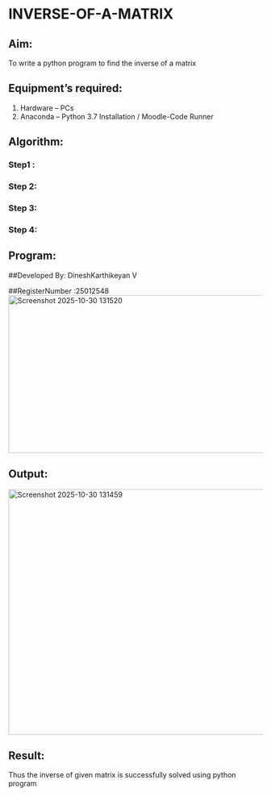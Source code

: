 # INVERSE-OF-A-MATRIX
## Aim:
To write a python program to find the inverse of a matrix
## Equipment’s required:
1. 	Hardware – PCs
2. 	Anaconda – Python 3.7 Installation / Moodle-Code Runner
## Algorithm:
### Step1 : 
### Step 2: 
### Step 3: 
### Step 4: 

## Program:
##Developed By: DineshKarthikeyan V

##RegisterNumber :25012548
<img width="1295" height="313" alt="Screenshot 2025-10-30 131520" src="https://github.com/user-attachments/assets/28e774ac-0cb7-4d14-abf9-efd53ccad001" />
## Output:
<img width="1267" height="487" alt="Screenshot 2025-10-30 131459" src="https://github.com/user-attachments/assets/c3e31e8e-2f2a-40e3-8d37-93ee13bf3366" />

## Result:
Thus the inverse of given matrix is successfully solved using python program

